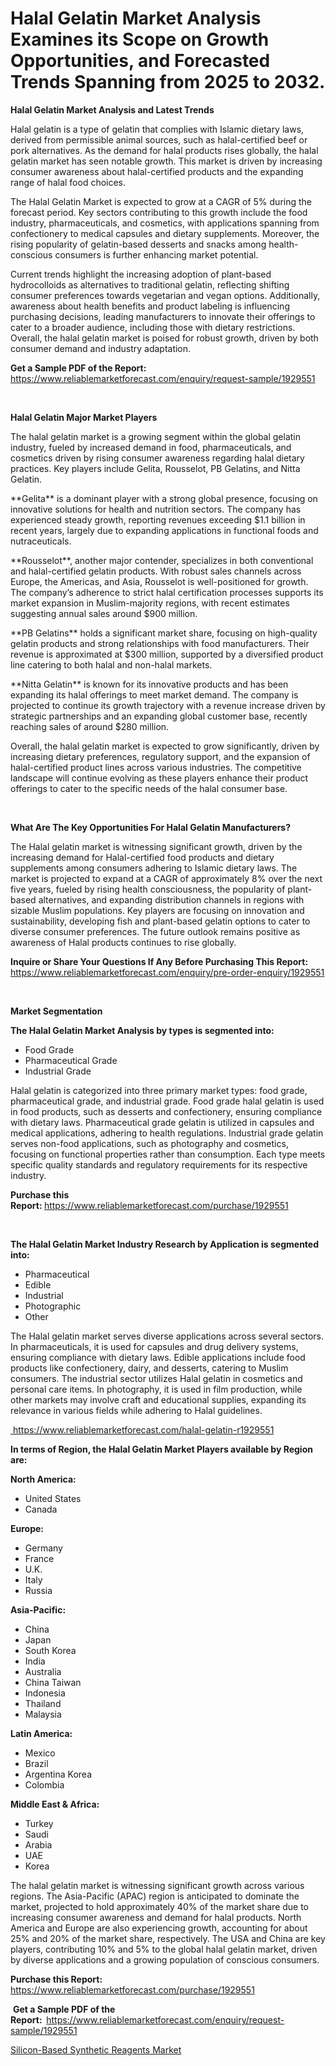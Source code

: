 <p><h1>Halal Gelatin Market Analysis Examines its Scope on Growth Opportunities, and Forecasted Trends Spanning from 2025 to 2032.</h1></p><p><strong>Halal Gelatin Market Analysis and Latest Trends</strong></p>
<p><p>Halal gelatin is a type of gelatin that complies with Islamic dietary laws, derived from permissible animal sources, such as halal-certified beef or pork alternatives. As the demand for halal products rises globally, the halal gelatin market has seen notable growth. This market is driven by increasing consumer awareness about halal-certified products and the expanding range of halal food choices. </p><p>The Halal Gelatin Market is expected to grow at a CAGR of 5% during the forecast period. Key sectors contributing to this growth include the food industry, pharmaceuticals, and cosmetics, with applications spanning from confectionery to medical capsules and dietary supplements. Moreover, the rising popularity of gelatin-based desserts and snacks among health-conscious consumers is further enhancing market potential. </p><p>Current trends highlight the increasing adoption of plant-based hydrocolloids as alternatives to traditional gelatin, reflecting shifting consumer preferences towards vegetarian and vegan options. Additionally, awareness about health benefits and product labeling is influencing purchasing decisions, leading manufacturers to innovate their offerings to cater to a broader audience, including those with dietary restrictions. Overall, the halal gelatin market is poised for robust growth, driven by both consumer demand and industry adaptation.</p></p>
<p><strong>Get a Sample PDF of the Report:&nbsp;</strong> <a href="https://www.reliablemarketforecast.com/enquiry/request-sample/1929551?utm_campaign=1130&utm_medium=2&utm_source=Github&utm_content=ia&utm_term=16012025&utm_id=halal-gelatin">https://www.reliablemarketforecast.com/enquiry/request-sample/1929551</a></p>
<p>&nbsp;</p>
<p><strong>Halal Gelatin Major Market Players</strong></p>
<p><p>The halal gelatin market is a growing segment within the global gelatin industry, fueled by increased demand in food, pharmaceuticals, and cosmetics driven by rising consumer awareness regarding halal dietary practices. Key players include Gelita, Rousselot, PB Gelatins, and Nitta Gelatin.</p><p>**Gelita** is a dominant player with a strong global presence, focusing on innovative solutions for health and nutrition sectors. The company has experienced steady growth, reporting revenues exceeding $1.1 billion in recent years, largely due to expanding applications in functional foods and nutraceuticals.</p><p>**Rousselot**, another major contender, specializes in both conventional and halal-certified gelatin products. With robust sales channels across Europe, the Americas, and Asia, Rousselot is well-positioned for growth. The company’s adherence to strict halal certification processes supports its market expansion in Muslim-majority regions, with recent estimates suggesting annual sales around $900 million.</p><p>**PB Gelatins** holds a significant market share, focusing on high-quality gelatin products and strong relationships with food manufacturers. Their revenue is approximated at $300 million, supported by a diversified product line catering to both halal and non-halal markets.</p><p>**Nitta Gelatin** is known for its innovative products and has been expanding its halal offerings to meet market demand. The company is projected to continue its growth trajectory with a revenue increase driven by strategic partnerships and an expanding global customer base, recently reaching sales of around $280 million.</p><p>Overall, the halal gelatin market is expected to grow significantly, driven by increasing dietary preferences, regulatory support, and the expansion of halal-certified product lines across various industries. The competitive landscape will continue evolving as these players enhance their product offerings to cater to the specific needs of the halal consumer base.</p></p>
<p>&nbsp;</p>
<p><strong>What Are The Key Opportunities For Halal Gelatin Manufacturers?</strong></p>
<p><p>The Halal gelatin market is witnessing significant growth, driven by the increasing demand for Halal-certified food products and dietary supplements among consumers adhering to Islamic dietary laws. The market is projected to expand at a CAGR of approximately 8% over the next five years, fueled by rising health consciousness, the popularity of plant-based alternatives, and expanding distribution channels in regions with sizable Muslim populations. Key players are focusing on innovation and sustainability, developing fish and plant-based gelatin options to cater to diverse consumer preferences. The future outlook remains positive as awareness of Halal products continues to rise globally.</p></p>
<p><strong>Inquire or Share Your Questions If Any Before Purchasing This Report:</strong> <a href="https://www.reliablemarketforecast.com/enquiry/pre-order-enquiry/1929551?utm_campaign=1130&utm_medium=2&utm_source=Github&utm_content=ia&utm_term=16012025&utm_id=halal-gelatin">https://www.reliablemarketforecast.com/enquiry/pre-order-enquiry/1929551</a></p>
<p>&nbsp;</p>
<p><strong>Market Segmentation</strong></p>
<p><strong>The Halal Gelatin Market Analysis by types is segmented into:</strong></p>
<p><ul><li>Food Grade</li><li>Pharmaceutical Grade</li><li>Industrial Grade</li></ul></p>
<p><p>Halal gelatin is categorized into three primary market types: food grade, pharmaceutical grade, and industrial grade. Food grade halal gelatin is used in food products, such as desserts and confectionery, ensuring compliance with dietary laws. Pharmaceutical grade gelatin is utilized in capsules and medical applications, adhering to health regulations. Industrial grade gelatin serves non-food applications, such as photography and cosmetics, focusing on functional properties rather than consumption. Each type meets specific quality standards and regulatory requirements for its respective industry.</p></p>
<p><strong>Purchase this Report:&nbsp;</strong><a href="https://www.reliablemarketforecast.com/purchase/1929551?utm_campaign=1130&utm_medium=2&utm_source=Github&utm_content=ia&utm_term=16012025&utm_id=halal-gelatin">https://www.reliablemarketforecast.com/purchase/1929551</a></p>
<p>&nbsp;</p>
<p><strong>The Halal Gelatin Market Industry Research by Application is segmented into:</strong></p>
<p><ul><li>Pharmaceutical</li><li>Edible</li><li>Industrial</li><li>Photographic</li><li>Other</li></ul></p>
<p><p>The Halal gelatin market serves diverse applications across several sectors. In pharmaceuticals, it is used for capsules and drug delivery systems, ensuring compliance with dietary laws. Edible applications include food products like confectionery, dairy, and desserts, catering to Muslim consumers. The industrial sector utilizes Halal gelatin in cosmetics and personal care items. In photography, it is used in film production, while other markets may involve craft and educational supplies, expanding its relevance in various fields while adhering to Halal guidelines.</p></p>
<p><a href="https://www.reliablemarketforecast.com/halal-gelatin-r1929551?utm_campaign=1130&utm_medium=2&utm_source=Github&utm_content=ia&utm_term=16012025&utm_id=halal-gelatin">&nbsp;https://www.reliablemarketforecast.com/halal-gelatin-r1929551</a></p>
<p><strong>In terms of Region, the Halal Gelatin Market Players available by Region are:</strong></p>
<p>
    <p> <strong> North America: </strong>
        <ul>
            <li>United States</li>
            <li>Canada</li>
        </ul>
        </p> 
    <p> <strong> Europe: </strong>
        <ul>
            <li>Germany</li>
            <li>France</li>
            <li>U.K.</li>
            <li>Italy</li>
            <li>Russia</li>
        </ul>
        </p> 
    <p> <strong> Asia-Pacific: </strong>
        <ul>
            <li>China</li>
            <li>Japan</li>
            <li>South Korea</li>
            <li>India</li>
            <li>Australia</li>
            <li>China Taiwan</li>
            <li>Indonesia</li>
            <li>Thailand</li>
            <li>Malaysia</li>
        </ul>
        </p> 
    <p> <strong> Latin America: </strong>
        <ul>
            <li>Mexico</li>
            <li>Brazil</li>
            <li>Argentina Korea</li>
            <li>Colombia</li>
        </ul>
        </p> 
    <p> <strong> Middle East & Africa: </strong>
        <ul>
            <li>Turkey</li>
            <li>Saudi</li>
            <li>Arabia</li>
            <li>UAE</li>
            <li>Korea</li>
        </ul>
    </p>
    </p>
<p><p>The halal gelatin market is witnessing significant growth across various regions. The Asia-Pacific (APAC) region is anticipated to dominate the market, projected to hold approximately 40% of the market share due to increasing consumer awareness and demand for halal products. North America and Europe are also experiencing growth, accounting for about 25% and 20% of the market share, respectively. The USA and China are key players, contributing 10% and 5% to the global halal gelatin market, driven by diverse applications and a growing population of conscious consumers.</p></p>
<p><strong>Purchase this Report: </strong><a href="https://www.reliablemarketforecast.com/purchase/1929551?utm_campaign=1130&utm_medium=2&utm_source=Github&utm_content=ia&utm_term=16012025&utm_id=halal-gelatin">https://www.reliablemarketforecast.com/purchase/1929551</a></p>
<p>&nbsp;<strong>Get a Sample PDF of the Report:&nbsp;&nbsp;</strong><a href="https://www.reliablemarketforecast.com/enquiry/request-sample/1929551?utm_campaign=1130&utm_medium=2&utm_source=Github&utm_content=ia&utm_term=16012025&utm_id=halal-gelatin">https://www.reliablemarketforecast.com/enquiry/request-sample/1929551</a></p>
<p><strong></strong></p>
<p><p><a href="https://github.com/RickHolmes3/Market-Research-Report-List-7/blob/main/silicon-based-synthetic-reagents-market.md?utm_campaign=1130&utm_medium=2&utm_source=Github&utm_content=ia&utm_term=16012025&utm_id=halal-gelatin">Silicon-Based Synthetic Reagents Market</a></p></p>